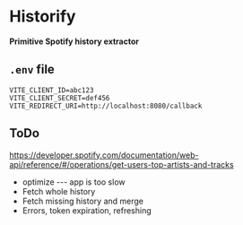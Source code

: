 # Historify

**Primitive Spotify history extractor**

## `.env` file

```
VITE_CLIENT_ID=abc123
VITE_CLIENT_SECRET=def456
VITE_REDIRECT_URI=http://localhost:8080/callback
```

## ToDo

https://developer.spotify.com/documentation/web-api/reference/#/operations/get-users-top-artists-and-tracks

- optimize --- app is too slow
- Fetch whole history
- Fetch missing history and merge
- Errors, token expiration, refreshing
